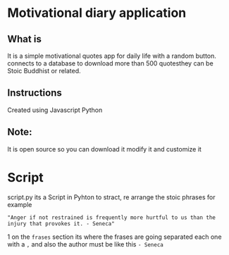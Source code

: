 # Motivational diary application

## What is
It is a simple motivational quotes app for daily life with a random button. 
connects to a database to download more than 500 quotesthey can be Stoic Buddhist or related.

## Instructions
Created using Javascript
Python

## Note: 
It is open source so you can download it modify it and customize it

# Script
script.py its a Script in Pyhton to stract, re arrange the stoic phrases
for example
```
"Anger if not restrained is frequently more hurtful to us than the injury that provokes it. - Seneca"
```
1 on the `frases` section its where the frases are going separated each one with a `,` and also the author must be like this `- Seneca`